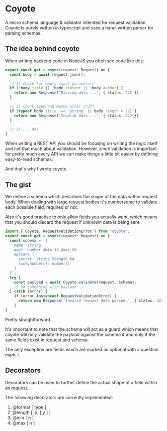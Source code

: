 # Coyote

A micro schema language & validator intended for request validation.
Coyote is purely written in typescript and uses a hand-written parser for parsing schemas.

## The idea behind coyote
When writing backend code in NodeJS you often see code like this:
```ts
export const get = async(request: Request) => {
  const body = await request.json();

  // 1) Check for empty input parameters
  if (!body.title || !body.content || !body.author) {
    return new Response("Missing data ...", { status: 422 })
  }

  // 2) Check type and maybe other stuff
  if (typeof body.title !== 'string' || body.length > 32) {
    return new Response("Invalid data ...", { status: 422 })
  }

  // 3) ... 99)
}
```
When writing a REST API you should be focusing on writing the logic itself and not that much about validation.
However, since validation is important for pretty much every API we can make things a little bit easier by defining easy-to-read schemas.

And that's why I wrote coyote.

## The gist
We define a schema which describes the shape of the data within request body.
When dealing with large request bodies it's cumbersome to validate each possible field, required or not. 

Also it's good practise to only allow fields you actually want, which means that you should discard the request if unknown data is being sent.
```ts
import { Coyote, RequestValidationError } from "coyote";
export const get = async(request: Request) => {
  const schema = `{
    name: string
    age?: number @min 18 @max 99
    options {
      secret: string @length 64
      luckynumbers?: number[]
    }
  }`;
  try {
    const payload = await Coyote.validate(request, schema);
    // Do something with payload
  } catch (error) {
    if (error instanceof RequestValidationError) {
      return new Response('Invalid request data passed.', { status: 422 })
    }
}
```
Pretty straightforward.

It's important to note that the schema will act as a guard which means that coyote will only validate the payload against the schema if and only if the same fields exist in request and schema.

The only exception are fields which are marked as optional with a question mark `?`.

## Decorators
Decorators can be used to further define the actual shape of a field within an request.

The following decorators are currently implemented:
1) @format [ type ]
2) @length [, x, [ y ] ]
3) @min [ n ]
4) @max [ n ]